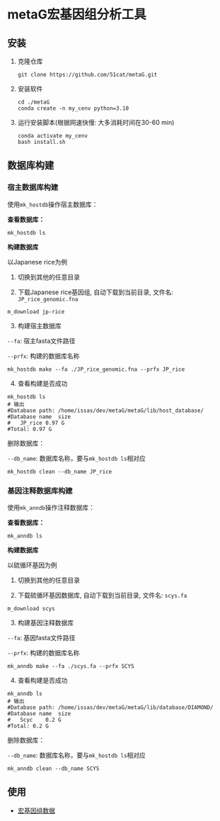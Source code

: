# metaG宏基因组分析工具

## 安装

1. 克隆仓库

   ```shell
   git clone https://github.com/51cat/metaG.git
   ```

2. 安装软件

   ```shell
   cd ./metaG
   conda create -n my_cenv python=3.10
   ```

3. 运行安装脚本(根据网速快慢: 大多消耗时间在30-60 min)
   ```
   conda activate my_cenv
   bash install.sh
   ```


## 数据库构建

### 宿主数据库构建

使用`mk_hostdb`操作宿主数据库：

**查看数据库：**

```shell
mk_hostdb ls
```

**构建数据库**

以Japanese rice为例

1. 切换到其他的任意目录

2. 下载Japanese rice基因组, 自动下载到当前目录, 文件名: `JP_rice_genomic.fna`
```shell
m_download jp-rice
```
3. 构建宿主数据库

`--fa`: 宿主fasta文件路径

`--prfx`: 构建的数据库名称

```shell
mk_hostdb make --fa ./JP_rice_genomic.fna --prfx JP_rice 
```
4. 查看构建是否成功
```shell
mk_hostdb ls 
# 输出
#Database path: /home/issas/dev/metaG/metaG/lib/host_database/
#Database name	size 
#	JP_rice	0.97 G
#Total: 0.97 G
```

删除数据库：

`--db_name`: 数据库名称，要与`mk_hostdb ls`相对应

```
mk_hostdb clean --db_name JP_rice
```

### 基因注释数据库构建

使用`mk_anndb`操作注释数据库：

**查看数据库：**

```shell
mk_anndb ls
```

**构建数据库**

以硫循环基因为例

1. 切换到其他的任意目录

2. 下载硫循环基因数据库, 自动下载到当前目录, 文件名: `scys.fa`
```shell
m_download scys
```
3. 构建基因注释数据库

`--fa`: 基因fasta文件路径

`--prfx`: 构建的数据库名称

```shell
mk_anndb make --fa ./scys.fa --prfx SCYS 
```

4. 查看构建是否成功
```shell
mk_anndb ls 
# 输出
#Database path: /home/issas/dev/metaG/metaG/lib/database/DIAMOND/
#Database name	size 
#	Scyc	0.2 G
#Total: 0.2 G
```

删除数据库：

`--db_name`: 数据库名称，要与`mk_hostdb ls`相对应

```shell
mk_anndb clean --db_name SCYS
```

## 使用

- [宏基因组数据](./doc/genome.md)